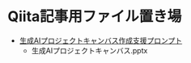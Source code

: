 # Qiita記事用ファイル置き場

- [生成AIプロジェクトキャンバス作成支援プロンプト](https://qiita.com/drafts/29ee942722bfa906d493/)
  - 生成AIプロジェクトキャンバス.pptx
